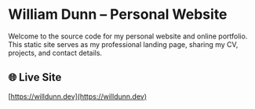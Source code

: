 # William Dunn – Personal Website
Welcome to the source code for my personal website and online portfolio. This static site serves as my professional landing page, sharing my CV, projects, and contact details.

## 🌐 Live Site
[https://willdunn.dev](https://willdunn.dev)
